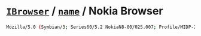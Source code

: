 # [`IBrowser`](/api/main/get-browser.md) / [`name`](../name.md) / Nokia Browser

```sh
Mozilla/5.0 (Symbian/3; Series60/5.2 NokiaN8-00/025.007; Profile/MIDP-2.1 Configuration/CLDC-1.1 ) AppleWebKit/533.4 (KHTML, like Gecko) NokiaBrowser/7.3.1.37 Mobile Safari/533.4 3gpp-gba
```